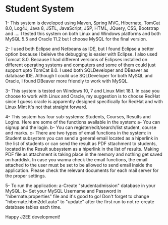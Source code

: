 # Student System
1- This system is developed using Maven, Spring MVC, Hibernate, TomCat 8.0, Log4J, Java 8, JSTL, JavaScript, JSP, HTML, JQuery, CSS, Bootstrap 
    and .... I tested this system on both Linux and Windows platforms and both MySQL 5.5 and Oracle 11.2 but I choose MySQL for the final 
    version.  

2- I used both Eclipse and Netbeans as IDE, but I found Eclipse a better option because I beleive the debugging is easier with Eclipse. 
   I also used Tomcat 8.0. Because I had different versions of Eclipses installed on different operating systems and computers 
   and some of them could just support upto TomCat 8.0. I used both SQLDeveloper and DBeaver as database IDE. Although I 
   could use SQLDeveloper for both MySQL and Oracle, I found DBeaver more friendly to work with MySQL.
   
3- This system is tested on Windows 10, 7 and Linux Mint 18.1. In case you choose to work with Linux and Oracle, my suggestion is to
   choose RedHat since I guess oracle is apparently designed specifically for RedHat and with Linux Mint it's not that straight forward.

4- This system has four sub-systems: Students, Courses, Results and Logins. Here are some of the functions available in the system:
   a- You can signup and the login. 
   b- You can register/edit/search/list student, course and marks. 
   c- There are two types of email functions in the system: in Student subsystem you can send a general email located as a hiperlink 
      in the list of students or can send the result as PDF sttachment to students, located in the Result subsystem as a hiperlink 
      in the list of results. Making PDF file as attachment is taking place in the memory and nothing get saved on harddisk. 
      In case you wanna check the email functions, the email attached to the user must be set to be allowed to send email inside 
      the application. Please check the relevant documents for each mail server for the proper settings. 
  
 5- To run the application: a-Create "studentadmission" database in your MySQL. b- Set your MySQL Username and Password in     "hibernate.properties" file and it's good to go!  Don't forget to change "hibernate.hbm2ddl.auto" to "update" 
    after the first run to not re-create database tables each time.
      
 Happy J2EE development!
 

